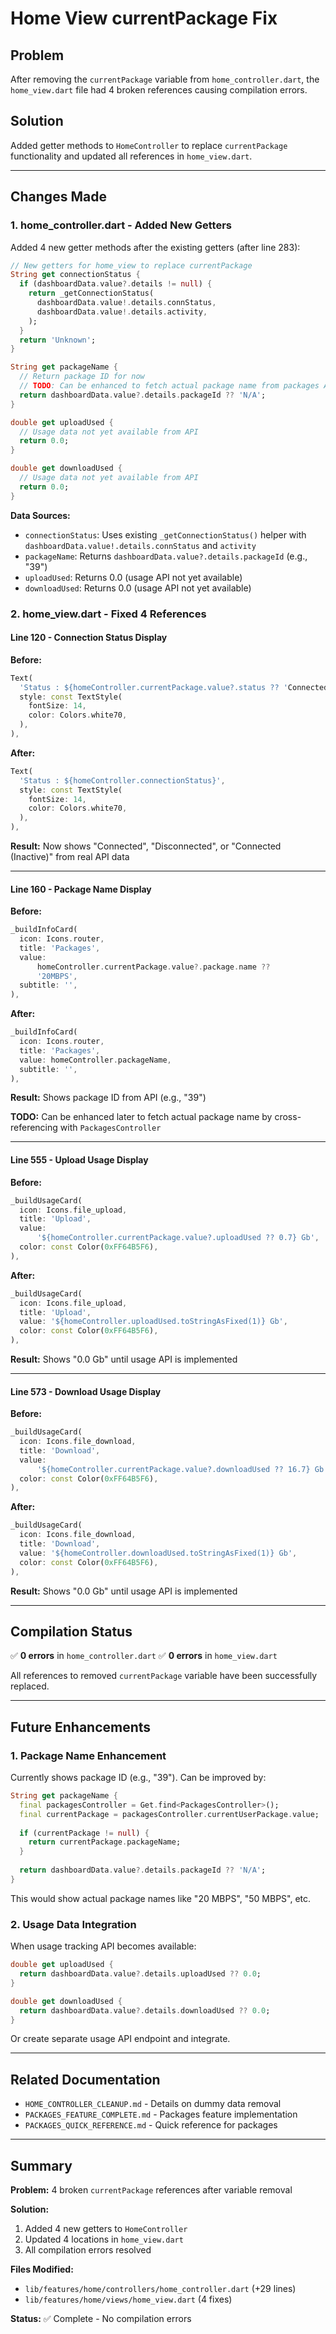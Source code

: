 # Home View currentPackage Fix

## Problem
After removing the `currentPackage` variable from `home_controller.dart`, the `home_view.dart` file had 4 broken references causing compilation errors.

## Solution
Added getter methods to `HomeController` to replace `currentPackage` functionality and updated all references in `home_view.dart`.

---

## Changes Made

### 1. home_controller.dart - Added New Getters

Added 4 new getter methods after the existing getters (after line 283):

```dart
// New getters for home_view to replace currentPackage
String get connectionStatus {
  if (dashboardData.value?.details != null) {
    return _getConnectionStatus(
      dashboardData.value!.details.connStatus,
      dashboardData.value!.details.activity,
    );
  }
  return 'Unknown';
}

String get packageName {
  // Return package ID for now
  // TODO: Can be enhanced to fetch actual package name from packages API
  return dashboardData.value?.details.packageId ?? 'N/A';
}

double get uploadUsed {
  // Usage data not yet available from API
  return 0.0;
}

double get downloadUsed {
  // Usage data not yet available from API
  return 0.0;
}
```

**Data Sources:**
- `connectionStatus`: Uses existing `_getConnectionStatus()` helper with `dashboardData.value!.details.connStatus` and `activity`
- `packageName`: Returns `dashboardData.value?.details.packageId` (e.g., "39")
- `uploadUsed`: Returns 0.0 (usage API not yet available)
- `downloadUsed`: Returns 0.0 (usage API not yet available)

### 2. home_view.dart - Fixed 4 References

#### Line 120 - Connection Status Display
**Before:**
```dart
Text(
  'Status : ${homeController.currentPackage.value?.status ?? 'Connected'}',
  style: const TextStyle(
    fontSize: 14,
    color: Colors.white70,
  ),
),
```

**After:**
```dart
Text(
  'Status : ${homeController.connectionStatus}',
  style: const TextStyle(
    fontSize: 14,
    color: Colors.white70,
  ),
),
```

**Result:** Now shows "Connected", "Disconnected", or "Connected (Inactive)" from real API data

---

#### Line 160 - Package Name Display
**Before:**
```dart
_buildInfoCard(
  icon: Icons.router,
  title: 'Packages',
  value:
      homeController.currentPackage.value?.package.name ??
      '20MBPS',
  subtitle: '',
),
```

**After:**
```dart
_buildInfoCard(
  icon: Icons.router,
  title: 'Packages',
  value: homeController.packageName,
  subtitle: '',
),
```

**Result:** Shows package ID from API (e.g., "39")

**TODO:** Can be enhanced later to fetch actual package name by cross-referencing with `PackagesController`

---

#### Line 555 - Upload Usage Display
**Before:**
```dart
_buildUsageCard(
  icon: Icons.file_upload,
  title: 'Upload',
  value:
      '${homeController.currentPackage.value?.uploadUsed ?? 0.7} Gb',
  color: const Color(0xFF64B5F6),
),
```

**After:**
```dart
_buildUsageCard(
  icon: Icons.file_upload,
  title: 'Upload',
  value: '${homeController.uploadUsed.toStringAsFixed(1)} Gb',
  color: const Color(0xFF64B5F6),
),
```

**Result:** Shows "0.0 Gb" until usage API is implemented

---

#### Line 573 - Download Usage Display
**Before:**
```dart
_buildUsageCard(
  icon: Icons.file_download,
  title: 'Download',
  value:
      '${homeController.currentPackage.value?.downloadUsed ?? 16.7} Gb',
  color: const Color(0xFF64B5F6),
),
```

**After:**
```dart
_buildUsageCard(
  icon: Icons.file_download,
  title: 'Download',
  value: '${homeController.downloadUsed.toStringAsFixed(1)} Gb',
  color: const Color(0xFF64B5F6),
),
```

**Result:** Shows "0.0 Gb" until usage API is implemented

---

## Compilation Status

✅ **0 errors** in `home_controller.dart`
✅ **0 errors** in `home_view.dart`

All references to removed `currentPackage` variable have been successfully replaced.

---

## Future Enhancements

### 1. Package Name Enhancement
Currently shows package ID (e.g., "39"). Can be improved by:

```dart
String get packageName {
  final packagesController = Get.find<PackagesController>();
  final currentPackage = packagesController.currentUserPackage.value;
  
  if (currentPackage != null) {
    return currentPackage.packageName;
  }
  
  return dashboardData.value?.details.packageId ?? 'N/A';
}
```

This would show actual package names like "20 MBPS", "50 MBPS", etc.

### 2. Usage Data Integration
When usage tracking API becomes available:

```dart
double get uploadUsed {
  return dashboardData.value?.details.uploadUsed ?? 0.0;
}

double get downloadUsed {
  return dashboardData.value?.details.downloadUsed ?? 0.0;
}
```

Or create separate usage API endpoint and integrate.

---

## Related Documentation
- `HOME_CONTROLLER_CLEANUP.md` - Details on dummy data removal
- `PACKAGES_FEATURE_COMPLETE.md` - Packages feature implementation
- `PACKAGES_QUICK_REFERENCE.md` - Quick reference for packages

---

## Summary

**Problem:** 4 broken `currentPackage` references after variable removal

**Solution:**
1. Added 4 new getters to `HomeController`
2. Updated 4 locations in `home_view.dart`
3. All compilation errors resolved

**Files Modified:**
- `lib/features/home/controllers/home_controller.dart` (+29 lines)
- `lib/features/home/views/home_view.dart` (4 fixes)

**Status:** ✅ Complete - No compilation errors
